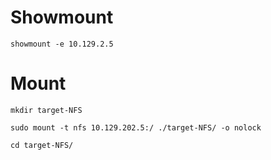 # Showmount
```
showmount -e 10.129.2.5
```
# Mount
```
mkdir target-NFS
```
```
sudo mount -t nfs 10.129.202.5:/ ./target-NFS/ -o nolock
```
```
cd target-NFS/
```
